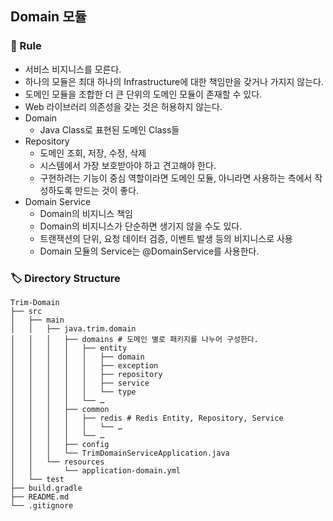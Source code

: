 ## Domain 모듈

### 🤝 Rule

- 서비스 비지니스를 모른다.
- 하나의 모듈은 최대 하나의 Infrastructure에 대한 책임만을 갖거나 가지지 않는다.
- 도메인 모듈을 조합한 더 큰 단위의 도메인 모듈이 존재할 수 있다.
- Web 라이브러리 의존성을 갖는 것은 허용하지 않는다.
- Domain
    - Java Class로 표현된 도메인 Class들
- Repository
    - 도메인 조회, 저장, 수정, 삭제
    - 시스템에서 가장 보호받아야 하고 견고해야 한다.
    - 구현하려는 기능이 중심 역할이라면 도메인 모듈, 아니라면 사용하는 측에서 작성하도록 만드는 것이 좋다.
- Domain Service
    - Domain의 비지니스 책임
    - Domain의 비지니스가 단순하면 생기지 않을 수도 있다.
    - 트랜잭션의 단위, 요청 데이터 검증, 이벤트 발생 등의 비지니스로 사용
    - Domain 모듈의 Service는 @DomainService를 사용한다.

### 🏷️ Directory Structure

```agsl
Trim-Domain
├── src
│   ├── main
│   │   ├── java.trim.domain
│   │   │   ├── domains # 도메인 별로 패키지를 나누어 구성한다.
│   │   │   │   ├── entity
│   │   │   │   │   ├── domain
│   │   │   │   │   ├── exception
│   │   │   │   │   ├── repository
│   │   │   │   │   ├── service
│   │   │   │   │   └── type
│   │   │   │   └── …
│   │   │   ├── common
│   │   │   │   ├── redis # Redis Entity, Repository, Service
│   │   │   │   │   └── … 
│   │   │   │   └── …
│   │   │   ├── config
│   │   │   └── TrimDomainServiceApplication.java
│   │   └── resources
│   │       └── application-domain.yml
│   └── test
├── build.gradle
├── README.md
└── .gitignore
```